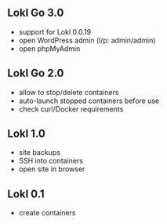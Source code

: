 ## Lokl Go 3.0

 - support for Lokl 0.0.19
 - open WordPress admin (l/p: admin/admin)
 - open phpMyAdmin

## Lokl Go 2.0

 - allow to stop/delete containers
 - auto-launch stopped containers before use
 - check curl/Docker requirements

## Lokl 1.0

 - site backups
 - SSH into containers
 - open site in browser

## Lokl 0.1

 - create containers
